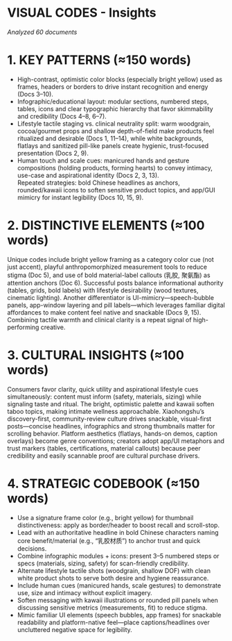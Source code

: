 # VISUAL CODES - Insights

*Analyzed 60 documents*

# 1. KEY PATTERNS (≈150 words)
- High-contrast, optimistic color blocks (especially bright yellow) used as frames, headers or borders to drive instant recognition and energy (Docs 3–10).  
- Infographic/educational layout: modular sections, numbered steps, tables, icons and clear typographic hierarchy that favor skimmability and credibility (Docs 4–8, 6–7).  
- Lifestyle tactile staging vs. clinical neutrality split: warm woodgrain, cocoa/gourmet props and shallow depth-of-field make products feel ritualized and desirable (Docs 1, 11–14), while white backgrounds, flatlays and sanitized pill-like panels create hygienic, trust-focused presentation (Docs 2, 9).  
- Human touch and scale cues: manicured hands and gesture compositions (holding products, forming hearts) to convey intimacy, use-case and aspirational identity (Docs 2, 3, 13).  
Repeated strategies: bold Chinese headlines as anchors, rounded/kawaii icons to soften sensitive product topics, and app/GUI mimicry for instant legibility (Docs 10, 15, 9).

# 2. DISTINCTIVE ELEMENTS (≈100 words)
Unique codes include bright yellow framing as a category color cue (not just accent), playful anthropomorphized measurement tools to reduce stigma (Doc 5), and use of bold material-label callouts (乳胶, 聚氨酯) as attention anchors (Doc 6). Successful posts balance informational authority (tables, grids, bold labels) with lifestyle desirability (wood textures, cinematic lighting). Another differentiator is UI-mimicry—speech-bubble panels, app-window layering and pill labels—which leverages familiar digital affordances to make content feel native and snackable (Docs 9, 15). Combining tactile warmth and clinical clarity is a repeat signal of high-performing creative.

# 3. CULTURAL INSIGHTS (≈100 words)
Consumers favor clarity, quick utility and aspirational lifestyle cues simultaneously: content must inform (safety, materials, sizing) while signaling taste and ritual. The bright, optimistic palette and kawaii soften taboo topics, making intimate wellness approachable. Xiaohongshu’s discovery-first, community-review culture drives snackable, visual-first posts—concise headlines, infographics and strong thumbnails matter for scrolling behavior. Platform aesthetics (flatlays, hands-on demos, caption overlays) become genre conventions; creators adopt app/UI metaphors and trust markers (tables, certifications, material callouts) because peer credibility and easily scannable proof are cultural purchase drivers.

# 4. STRATEGIC CODEBOOK (≈150 words)
- Use a signature frame color (e.g., bright yellow) for thumbnail distinctiveness: apply as border/header to boost recall and scroll-stop.  
- Lead with an authoritative headline in bold Chinese characters naming core benefit/material (e.g., “乳胶材质”) to anchor trust and quick decisions.  
- Combine infographic modules + icons: present 3–5 numbered steps or specs (materials, sizing, safety) for scan-friendly credibility.  
- Alternate lifestyle tactile shots (woodgrain, shallow DOF) with clean white product shots to serve both desire and hygiene reassurance.  
- Include human cues (manicured hands, scale gestures) to demonstrate use, size and intimacy without explicit imagery.  
- Soften messaging with kawaii illustrations or rounded pill panels when discussing sensitive metrics (measurements, fit) to reduce stigma.  
- Mimic familiar UI elements (speech bubbles, app frames) for snackable readability and platform-native feel—place captions/headlines over uncluttered negative space for legibility.